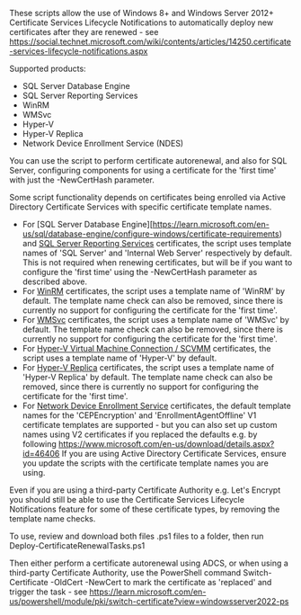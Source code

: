 These scripts allow the use of Windows 8+ and Windows Server 2012+ Certificate Services Lifecycle Notifications to automatically deploy new certificates after they are renewed - see https://social.technet.microsoft.com/wiki/contents/articles/14250.certificate-services-lifecycle-notifications.aspx

Supported products:
 - SQL Server Database Engine
 - SQL Server Reporting Services
 - WinRM
 - WMSvc
 - Hyper-V
 - Hyper-V Replica
 - Network Device Enrollment Service (NDES)

You can use the script to perform certificate autorenewal, and also for SQL Server, configuring components for using a certificate for the 'first time' with just the -NewCertHash parameter.

Some script functionality depends on certificates being enrolled via Active Directory Certificate Services with specific certificate template names.
 - For [SQL Server Database Engine][https://learn.microsoft.com/en-us/sql/database-engine/configure-windows/certificate-requirements) and [SQL Server Reporting Services](https://learn.microsoft.com/en-us/sql/reporting-services/security/configure-ssl-connections-on-a-native-mode-report-server) certificates, the script uses template names of 'SQL Server' and 'Internal Web Server' respectively by default. This is not required when renewing certificates, but will be if you want to configure the 'first time' using the -NewCertHash parameter as described above.
 - For [WinRM](https://learn.microsoft.com/en-us/troubleshoot/windows-client/system-management-components/configure-winrm-for-https) certificates, the script uses a template name of 'WinRM' by default. The template name check can also be removed, since there is currently no support for configuring the certificate for the 'first time'.
 - For [WMSvc](https://learn.microsoft.com/en-us/iis/manage/remote-administration/remote-administration-for-iis-manager) certificates, the script uses a template name of 'WMSvc' by default. The template name check can also be removed, since there is currently no support for configuring the certificate for the 'first time'.
 - For [Hyper-V Virtual Machine Connection / SCVMM](https://learn.microsoft.com/en-gb/archive/blogs/hugofe/configuring-a-certificate-for-virtual-machine-connection-in-hyper-v-or-thru-scvmm) certificates, the script uses a template name of 'Hyper-V' by default.
 - For [Hyper-V Replica](https://learn.microsoft.com/en-us/windows-server/virtualization/hyper-v/manage/set-up-hyper-v-replica) certificates, the script uses a template name of 'Hyper-V Replica' by default. The template name check can also be removed, since there is currently no support for configuring the certificate for the 'first time'.
 - For [Network Device Enrollment Service](https://www.gradenegger.eu/en/use-your-own-registration-authority-ra-certificate-templates-for-network-device-enrollment-service-ndes/) certificates, the default template names for the 'CEPEncryption' and 'EnrollmentAgentOffline' V1 certificate templates are supported - but you can also set up custom names using V2 certificates if you replaced the defaults e.g. by following https://www.microsoft.com/en-us/download/details.aspx?id=46406
If you are using Active Directory Certificate Services, ensure you update the scripts with the certificate template names you are using.

Even if you are using a third-party Certificate Authority e.g. Let's Encrypt you should still be able to use the Certificate Services Lifecycle Notifications feature for some of these certificate types, by removing the template name checks.

To use, review and download both files .ps1 files to a folder, then run Deploy-CertificateRenewalTasks.ps1

Then either perform a certificate autorenewal using ADCS, or when using a third-party Certificate Authority, use the PowerShell command Switch-Certificate -OldCert <thumbprint> -NewCert <thumbprint> to mark the certificate as 'replaced' and trigger the task - see https://learn.microsoft.com/en-us/powershell/module/pki/switch-certificate?view=windowsserver2022-ps
